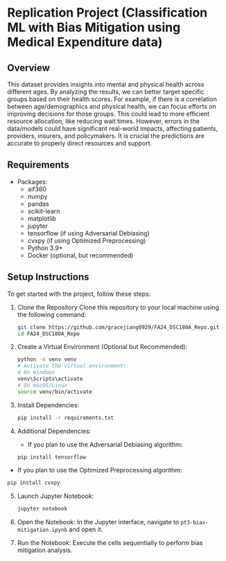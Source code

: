 # Replication Project (Classification ML with Bias Mitigation using Medical Expenditure data)

## Overview
This dataset provides insights into mental and physical health across different ages. By analyzing the results, we can better target specific groups based on their health scores. For example, if there is a correlation between age/demographics and physical health, we can focus efforts on improving decisions for those groups. This could lead to more efficient resource allocation, like reducing wait times. However, errors in the data/models could have significant real-world impacts, affecting patients, providers, insurers, and policymakers. It is crucial the predictions are accurate to properly direct resources and support.

## Requirements
- Packages:
  - aif360
  - numpy
  - pandas
  - scikit-learn
  - matplotlib
  - jupyter
  - tensorflow (if using Adversarial Debiasing)
  - cvxpy (if using Optimized Preprocessing)
   - Python 3.9+
   - Docker (optional, but recommended)

## Setup Instructions
To get started with the project, follow these steps:

1. Clone the Repository
   Clone this repository to your local machine using the following command: 
   
   ```bash
   git clone https://github.com/gracejiang0929/FA24_DSC180A_Repo.git
   cd FA24_DSC180A_Repo

2. Create a Virtual Environment (Optional but Recommended):
   ```bash
   python -m venv venv
   # Activate the virtual environment:
   # On Windows
   venv\Scripts\activate
   # On macOS/Linux
   source venv/bin/activate

3. Install Dependencies:
   ```bash
   pip install -r requirements.txt


4. Additional Dependencies:
   - If you plan to use the Adversarial Debiasing algorithm:
   ```bash
   pip install tensorflow
   
  - If you plan to use the Optimized Preprocessing algorithm:
  ```bash
  pip install cvxpy
  ```

5. Launch Jupyter Notebook:
   ```bash
   jupyter notebook

6. Open the Notebook:
   In the Jupyter interface, navigate to `pt3-bias-mitigation.ipynb` and open it.

7. Run the Notebook:
   Execute the cells sequentially to perform bias mitigation analysis.

